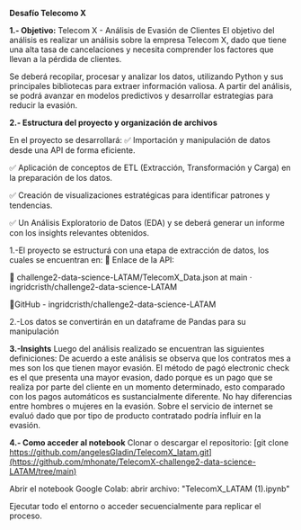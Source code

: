 **Desafío Telecomo X** 

**1.- Objetivo:**
Telecom X - Análisis de Evasión de Clientes
El objetivo del análisis es realizar un análisis sobre la empresa Telecom X, dado que tiene una alta tasa de cancelaciones y necesita comprender los factores que llevan a la pérdida de clientes.

Se deberá recopilar, procesar y analizar los datos, utilizando Python y sus principales bibliotecas para extraer información valiosa. A partir del análisis, se podrá avanzar en modelos predictivos y desarrollar estrategias para reducir la evasión.


**2.- Estructura del proyecto y organización de archivos**

En el proyecto se desarrollará:
✅ Importación y manipulación de datos desde una API de forma eficiente.

✅ Aplicación de  conceptos de ETL (Extracción, Transformación y Carga) en la preparación de los datos.

✅ Creación de visualizaciones estratégicas para identificar patrones y tendencias.

✅ Un Análisis Exploratorio de Datos (EDA) y se deberá generar un informe con los insights relevantes obtenidos.


1.-El proyecto se estructurá con una etapa de extracción de datos, los cuales se encuentran en: 
📌 Enlace de la API: 

🔗 challenge2-data-science-LATAM/TelecomX_Data.json at main · ingridcristh/challenge2-data-science-LATAM

🔗GitHub - ingridcristh/challenge2-data-science-LATAM

2.-Los datos se convertirán en un dataframe de Pandas para su manipulación


**3.-Insights**
Luego del análisis realizado se encuentran las siguientes definiciones:
De acuerdo a este análisis se observa que los contratos mes a mes son los que tienen mayor evasión.
El método de pagó electronic check es el que presenta una mayor evasion, dado porque es un pago que se realiza por parte del cliente en un momento determinado, esto comparado con los pagos automáticos es sustancialmente diferente.
No hay diferencias entre hombres o mujeres en la evasión.
Sobre el servicio de internet se evaluó dado que por tipo de producto contratado podría influir en la evasión.



**4.- Como acceder al notebook**
Clonar o descargar el repositorio:
[git clone https://github.com/angelesGladin/TelecomX_latam.git](https://github.com/mhonate/TelecomX-challenge2-data-science-LATAM/tree/main)

Abrir el notebook Google Colab: abrir archivo: "TelecomX_LATAM (1).ipynb"

Ejecutar todo el entorno o acceder secuencialmente para replicar el proceso.
